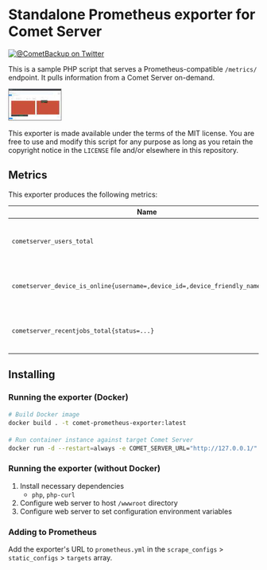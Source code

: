 # Standalone Prometheus exporter for Comet Server

[![@CometBackup on Twitter](http://img.shields.io/badge/twitter-%40CometBackup-blue.svg?style=flat)](https://twitter.com/CometBackup)

This is a sample PHP script that serves a Prometheus-compatible `/metrics/` endpoint. It pulls information from a Comet Server on-demand.

[![](doc/screenshot.thumb.jpg)](doc/screenshot.png)

This exporter is made available under the terms of the MIT license. You are free to use and modify this script for any purpose as long as you retain the copyright notice in the `LICENSE` file and/or elsewhere in this repository.

## Metrics

This exporter produces the following metrics:

|Name|Type|Description
|---|---|---
|`cometserver_users_total`|Gauge|Total number of users on this Comet Server
|`cometserver_device_is_online{username=,device_id=,device_friendly_name=}=0/1`|Gauge|For every registered device, 0/1 for offline/online
|`cometserver_recentjobs_total{status=...}`|Gauge|Total number of jobs in the last 24 hours

## Installing

### Running the exporter (Docker)

```bash
# Build Docker image
docker build . -t comet-prometheus-exporter:latest

# Run container instance against target Comet Server
docker run -d --restart=always -e COMET_SERVER_URL="http://127.0.0.1/" -e COMET_ADMIN_USER="admin" -e COMET_ADMIN_PASS="admin" -p 80:80 comet-prometheus-exporter:latest
```

### Running the exporter (without Docker)

1. Install necessary dependencies
    - `php`, `php-curl`
2. Configure web server to host `/wwwroot` directory
3. Configure web server to set configuration environment variables

### Adding to Prometheus

Add the exporter's URL to `prometheus.yml` in the `scrape_configs` > `static_configs` > `targets` array.
